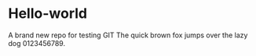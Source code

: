 # Hello-world
A brand new repo for testing GIT
The quick brown fox jumps over the lazy dog 0123456789.
